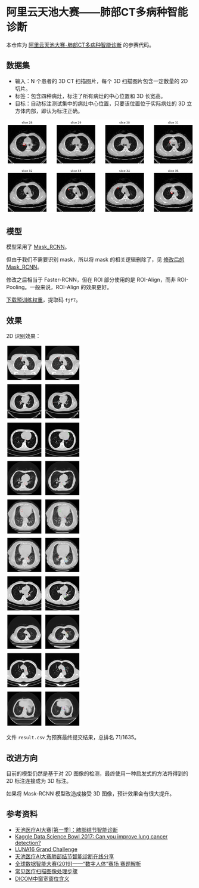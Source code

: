 # 阿里云天池大赛——肺部CT多病种智能诊断

本仓库为 [阿里云天池大赛-肺部CT多病种智能诊断](https://tianchi.aliyun.com/competition/entrance/231724/introduction) 的参赛代码。

## 数据集

- 输入：N 个患者的 3D CT 扫描图片，每个 3D 扫描图片包含一定数量的 2D 切片。
- 标签：包含四种病灶，标注了所有病灶的中心位置和 3D 长宽高。
- 目标：自动标注测试集中的病灶中心位置，只要该位置位于实际病灶的 3D 立方体内部，即认为标注正确。

![Alt text](./image/1.png)

## 模型

模型采用了 [Mask_RCNN](https://github.com/matterport/Mask_RCNN)。

但由于我们不需要识别 mask，所以将 mask 的相关逻辑删除了，见 [修改后的 Mask_RCNN](https://github.com/Henry-Mike/Mask_RCNN)。

修改之后相当于 Faster-RCNN，但在 ROI 部分使用的是 ROI-Align，而非 ROI-Pooling。一般来说，ROI-Align 的效果更好。

[下载预训练权重](https://pan.baidu.com/s/1qy-WVJgeRqqrlhn4YRMxlw)，提取码 `fjf7`。

## 效果

2D 识别效果：

![Alt text](./image/2.png)

文件 `result.csv` 为预赛最终提交结果，总排名 71/1635。

## 改进方向

目前的模型仍然是基于对 2D 图像的检测，最终使用一种启发式的方法将得到的 2D 标注连接成为 3D 标注。

如果将 Mask-RCNN 模型改造成接受 3D 图像，预计效果会有很大提升。

## 参考资料

- [天池医疗AI大赛[第一季]：肺部结节智能诊断](https://tianchi.aliyun.com/competition/entrance/231601/forum)
- [Kaggle Data Science Bowl 2017: Can you improve lung cancer detection?](https://www.kaggle.com/c/data-science-bowl-2017/kernels)
- [LUNA16 Grand Challenge](https://luna16.grand-challenge.org/)
- [天池医疗AI大赛肺部结节智能诊断在线分享](https://tianchi.aliyun.com/course/video?liveId=3387)
- [全球数据智能大赛(2019)——“数字人体”赛场 赛题解析](https://tianchi.aliyun.com/course/video?liveId=41063)
- [常见医疗扫描图像处理步骤](http://shartoo.github.io/medical_image_process/?nsukey=VpaPuYpq7%2F5ZAy2lqhHd1y6WELCCHh3QbpxYlOMIGIB41yQjjnhbnhIsJvN1lyVzhDzRGY8VGDa5Qdu3yW33el5FF8QGKARs4FJmzR0LOvyzeOv9n9nVpB1G%2ByxGCxZJfEu8D13yq5jC4DXczoLPQkqYmSZylFkk5XEHCMwIBoA%3D)
- [DICOM中窗宽窗位含义](https://blog.csdn.net/chenhuakang/article/details/79164134)

